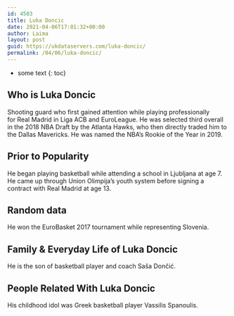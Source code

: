 ```yaml
---
id: 4503
title: Luka Doncic
date: 2021-04-06T17:01:32+00:00
author: Laima
layout: post
guid: https://ukdataservers.com/luka-doncic/
permalink: /04/06/luka-doncic/
---
```


* some text
{: toc}


## Who is Luka Doncic
                  
                  
                  
Shooting guard who first gained attention while playing professionally for Real Madrid in Liga ACB and EuroLeague. He was selected third overall in the 2018 NBA Draft by the Atlanta Hawks, who then directly traded him to the Dallas Mavericks. He was named the NBA&#8217;s Rookie of the Year in 2019. 
                  
              
            
              
            
                
                
                
## Prior to Popularity
                  
                  
                  
He began playing basketball while attending a school in Ljubljana at age 7. He came up through Union Olimpija&#8217;s youth system before signing a contract with Real Madrid at age 13. 
                  
              
            
              
            
                
                
                
## Random data
                  
                  
                  
He won the EuroBasket 2017 tournament while representing Slovenia. 
                  
              
            
              
            
                
                
                
## Family & Everyday Life of Luka Doncic
                  
                  
                  
He is the son of basketball player and coach Saša Dončić. 
                  
              
            
              
            
                
                
                
## People Related With Luka Doncic
                  
                  
                  
His childhood idol was Greek basketball player Vassilis Spanoulis. 
                  
              
            
              
            
                
              
            
              
              
            
            
              
            
          
          
          